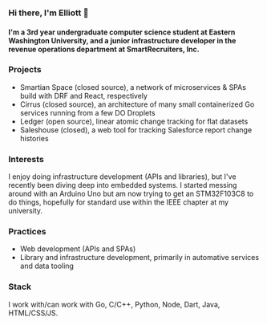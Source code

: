 ### Hi there, I'm Elliott 👋

#### I'm a 3rd year undergraduate computer science student at Eastern Washington University, and a junior infrastructure developer in the revenue operations department at SmartRecruiters, Inc.

### Projects

- Smartian Space (closed source), a network of microservices & SPAs build with DRF and React, respectively
- Cirrus (closed source), an architecture of many small containerized Go services running from a few DO Droplets
- Ledger (open source), linear atomic change tracking for flat datasets
- Saleshouse (closed), a web tool for tracking Salesforce report change histories

### Interests

I enjoy doing infrastructure development (APIs and libraries), but I've recently been diving deep into embedded systems. I started messing around with an Arduino Uno but am now trying to get an STM32F103C8 to do things, hopefully for standard use within the IEEE chapter at my university.

### Practices

- Web development (APIs and SPAs)
- Library and infrastructure development, primarily in automative services and data tooling

### Stack

I work with/can work with Go, C/C++, Python, Node, Dart, Java, HTML/CSS/JS.

